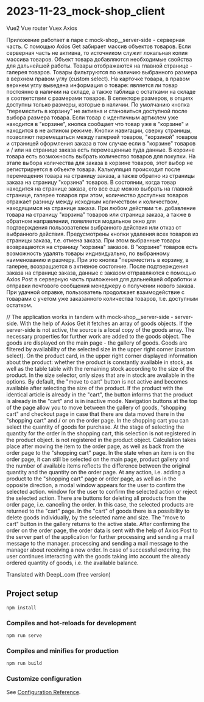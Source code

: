 # 2023-11-23_mock-shop_client

Vue2
Vue router
Vuex
Axios

Приложение работает в паре с mock-shop__server-side - серверная часть.
С помощью Axios Get забирает массив объектов товаров. Если серверная часть не активна, то источником служит локальная копия массива товаров.
Объект товара добавляются необходимые свойства для дальнейшей работы. Товары отображаются на главной странице - галерея товаров.
Товары фильтруются по наличию выбранного размера в верхнем правом углу (custom select).
На карточке товара, в правом верхнем углу выведена информация о товаре: является ли товар постоянно в наличии на складе, а также таблица с остатками на складе в соответствии с размерами товаров. В селекторе размеров, в опциях доступны только размеры, которые в наличии.
По умолчанию кнопка "переместить в корзину" не активна и становиться доступной после выбора размера товара.
Если товар с идентичным артиклем уже находится в "корзине", кнопка сообщает что товар уже в "корзине" и находится в не актином режиме.
Кнопки навигации, сверху страницы, позволяют перемещаться между галереей товаров, "корзиной" товаров и страницей оформления заказа в том случае если в "корзине" товаров и / или на странице заказа есть перемещенные туда данные.
В корзине товара есть возможность выбрать количество товаров для покупки. На этапе выбора количества для заказа в корзине товаров, этот выбор не регистрируется в объекте товара. Калькуляция происходит после перемещения товара на страницу заказа, а также обратно из страницы заказа на страницу "корзина" товаров. 
В состоянии, когда товар находится на странице заказа, его все еще можно выбрать на главной странице, галерее товаров при этом, количество доступных товаров отражает разницу между исходным количеством и количеством, находящимся на странице заказа.
При любом действии т.е. добавление товара на страницу "корзина" товаров или страница заказа, а также в обратном направлении, появляется модальное окно для подтверждения пользователем выбранного действия или отказ от выбранного действия.
Предусмотрены кнопки удаления всех товаров из страницы заказа, т.е. отмена заказа. При этом выбранные товары возвращаются на страницу "корзина" заказов.
В "корзине" товаров есть возможность удалять товары индивидуально, по выбранному наименованию и размеру. При это кнопка "переместить в корзину, в галерее, возвращается в активное состояние.
После подтверждения заказа на странице заказа, данные с заказом отправляются с помощью Axios Post в серверную часть приложения для дальнейшей обработки и отправки почтового сообщения менеджеру о получении нового заказа.
При удачной оправке, пользователь продолжает взаимодействие с товарами с учетом уже заказанного количества товаров, т.е. доступным остатком.

//
The application works in tandem with mock-shop__server-side - server-side.
With the help of Axios Get it fetches an array of goods objects. If the server-side is not active, the source is a local copy of the goods array.
The necessary properties for further work are added to the goods object. The goods are displayed on the main page - the gallery of goods.
Goods are filtered by availability of the selected size in the upper right corner (custom select).
On the product card, in the upper right corner displayed information about the product: whether the product is constantly available in stock, as well as the table
table with the remaining stock according to the size of the product. In the size selector, only sizes that are in stock are available in the options.
By default, the "move to cart" button is not active and becomes available after selecting the size of the product.
If the product with the identical article is already in the "cart", the button informs that the product is already in the "cart" and is in inactive mode.
Navigation buttons at the top of the page allow you to move between the gallery of goods, "shopping cart" and checkout page in case that
there are data moved there in the "shopping cart" and / or on the order page.
In the shopping cart you can select the quantity of goods for purchase. At the stage of selecting the quantity for the order in the shopping cart, this selection is not registered in the product object. 
is not registered in the product object. Calculation takes place after moving the item to the order page, as well as back from the order page
to the "shopping cart" page. In the state when an item is on the order page, it can still be selected on the main page, product gallery
and the number of available items reflects the difference between the original quantity and the quantity on the order page.
At any action, i.e. adding a product to the "shopping cart" page or order page, as well as in the opposite direction, a modal window appears for the user to confirm the selected action.
window for the user to confirm the selected action or reject the selected action.
There are buttons for deleting all products from the order page, i.e. canceling the order. In this case, the selected products are returned to the "cart" page.
In the "cart" of goods there is a possibility to delete goods individually, by the selected name and size. 
The "move to cart" button in the gallery returns to the active state.
After confirming the order on the order page, the order data is sent with the help of Axios Post to the server part of the application for further processing and sending a mail message to the manager.
processing and sending a mail message to the manager about receiving a new order.
In case of successful ordering, the user continues interacting with the goods taking into account the already ordered quantity of goods, i.e. the available balance.

Translated with DeepL.com (free version)




## Project setup
```
npm install
```

### Compiles and hot-reloads for development
```
npm run serve
```

### Compiles and minifies for production
```
npm run build
```

### Customize configuration
See [Configuration Reference](https://cli.vuejs.org/config/).
